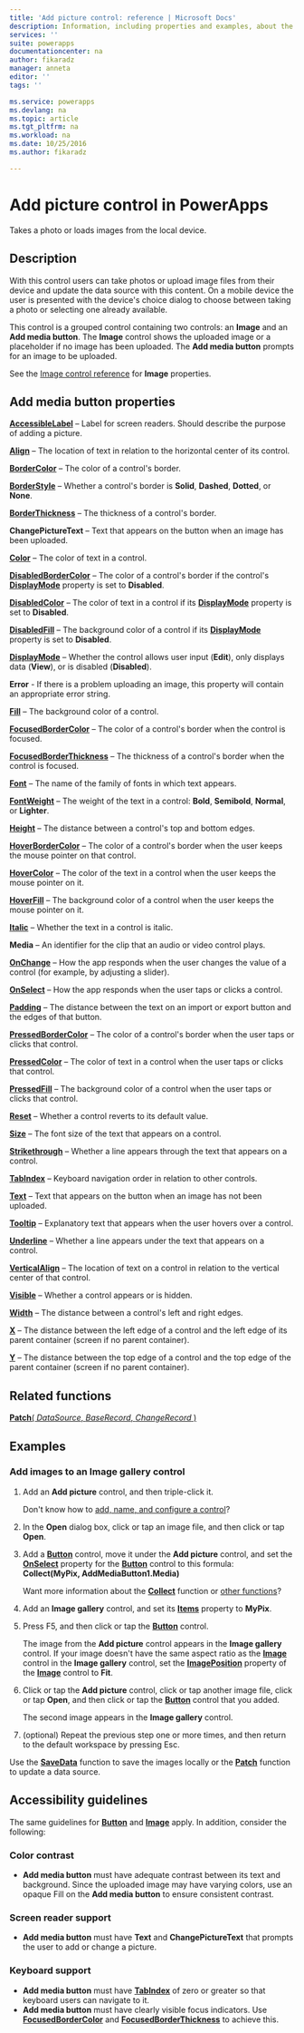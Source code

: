 ```yaml
---
title: 'Add picture control: reference | Microsoft Docs'
description: Information, including properties and examples, about the Add picture control
services: ''
suite: powerapps
documentationcenter: na
author: fikaradz
manager: anneta
editor: ''
tags: ''

ms.service: powerapps
ms.devlang: na
ms.topic: article
ms.tgt_pltfrm: na
ms.workload: na
ms.date: 10/25/2016
ms.author: fikaradz

---
```

# Add picture control in PowerApps
Takes a photo or loads images from the local device.

## Description
With this control users can take photos or upload image files from their device and update the data source with this content. On a mobile device the user is presented with the device's choice dialog to choose between taking a photo or selecting one already available.

This control is a grouped control containing two controls: an **Image** and an **Add media button**. The **Image** control shows the uploaded image or a placeholder if no image has been uploaded. The **Add media button** prompts for an image to be uploaded.

See the [Image control reference](control-image.md) for **Image** properties.

## Add media button properties
**[AccessibleLabel](properties-accessibility.md)** – Label for screen readers. Should describe the purpose of adding a picture.

**[Align](properties-text.md)** – The location of text in relation to the horizontal center of its control.

**[BorderColor](properties-color-border.md)** – The color of a control's border.

**[BorderStyle](properties-color-border.md)** – Whether a control's border is **Solid**, **Dashed**, **Dotted**, or **None**.

**[BorderThickness](properties-color-border.md)** – The thickness of a control's border.

**ChangePictureText** – Text that appears on the button when an image has been uploaded.

**[Color](properties-color-border.md)** – The color of text in a control.

**[DisabledBorderColor](properties-color-border.md)** – The color of a control's border if the control's **[DisplayMode](properties-core.md)** property is set to **Disabled**.

**[DisabledColor](properties-color-border.md)** – The color of text in a control if its **[DisplayMode](properties-core.md)** property is set to **Disabled**.

**[DisabledFill](properties-color-border.md)** – The background color of a control if its **[DisplayMode](properties-core.md)** property is set to **Disabled**.

**[DisplayMode](properties-core.md)** – Whether the control allows user input (**Edit**), only displays data (**View**), or is disabled (**Disabled**).

**Error** - If there is a problem uploading an image, this property will contain an appropriate error string.

**[Fill](properties-color-border.md)** – The background color of a control.

**[FocusedBorderColor](properties-color-border.md)** – The color of a control's border when the control is focused.

**[FocusedBorderThickness](properties-color-border.md)** – The thickness of a control's border when the control is focused.

**[Font](properties-text.md)** – The name of the family of fonts in which text appears.

**[FontWeight](properties-text.md)** – The weight of the text in a control: **Bold**, **Semibold**, **Normal**, or **Lighter**.

**[Height](properties-size-location.md)** – The distance between a control's top and bottom edges.

**[HoverBorderColor](properties-color-border.md)** – The color of a control's border when the user keeps the mouse pointer on that control.

**[HoverColor](properties-color-border.md)** – The color of the text in a control when the user keeps the mouse pointer on it.

**[HoverFill](properties-color-border.md)** – The background color of a control when the user keeps the mouse pointer on it.

**[Italic](properties-text.md)** – Whether the text in a control is italic.

**Media** – An identifier for the clip that an audio or video control plays.

**[OnChange](properties-core.md)** – How the app responds when the user changes the value of a control (for example, by adjusting a slider).

**[OnSelect](properties-core.md)** – How the app responds when the user taps or clicks a control.

**[Padding](properties-size-location.md)** – The distance between the text on an import or export button and the edges of that button.

**[PressedBorderColor](properties-color-border.md)** – The color of a control's border when the user taps or clicks that control.

**[PressedColor](properties-color-border.md)** – The color of text in a control when the user taps or clicks that control.

**[PressedFill](properties-color-border.md)** – The background color of a control when the user taps or clicks that control.

**[Reset](properties-core.md)** – Whether a control reverts to its default value.

**[Size](properties-text.md)** – The font size of the text that appears on a control.

**[Strikethrough](properties-text.md)** – Whether a line appears through the text that appears on a control.

**[TabIndex](properties-accessibility.md)** – Keyboard navigation order in relation to other controls.

**[Text](properties-core.md)** – Text that appears on the button when an image has not been uploaded.

**[Tooltip](properties-core.md)** – Explanatory text that appears when the user hovers over a control.

**[Underline](properties-text.md)** – Whether a line appears under the text that appears on a control.

**[VerticalAlign](properties-text.md)** – The location of text on a control in relation to the vertical center of that control.

**[Visible](properties-core.md)** – Whether a control appears or is hidden.

**[Width](properties-size-location.md)** – The distance between a control's left and right edges.

**[X](properties-size-location.md)** – The distance between the left edge of a control and the left edge of its parent container (screen if no parent container).

**[Y](properties-size-location.md)** – The distance between the top edge of a control and the top edge of the parent container (screen if no parent container).

## Related functions
[**Patch**( *DataSource*, *BaseRecord*, *ChangeRecord* )](../functions/function-patch.md)

## Examples
### Add images to an Image gallery control
1. Add an **Add picture** control, and then triple-click it.
   
    Don't know how to [add, name, and configure a control](../add-configure-controls.md)?
2. In the **Open** dialog box, click or tap an image file, and then click or tap **Open**.
3. Add a **[Button](control-button.md)** control, move it under the **Add picture** control, and set the **[OnSelect](properties-core.md)** property for the **[Button](control-button.md)** control to this formula:<br>
   **Collect(MyPix, AddMediaButton1.Media)**
   
    Want more information about the **[Collect](../functions/function-clear-collect-clearcollect.md)** function or [other functions](../formula-reference.md)?
4. Add an **Image gallery** control, and set its **[Items](properties-core.md)** property to **MyPix**.
5. Press F5, and then click or tap the **[Button](control-button.md)** control.
   
    The image from the **Add picture** control appears in the **Image gallery** control. If your image doesn't have the same aspect ratio as the **[Image](control-image.md)** control in the **Image gallery** control, set the **[ImagePosition](properties-visual.md)** property of the **[Image](control-image.md)** control to **Fit**.
6. Click or tap the **Add picture** control, click or tap another image file, click or tap **Open**, and then click or tap the **[Button](control-button.md)** control that you added.
   
    The second image appears in the **Image gallery** control.
7. (optional) Repeat the previous step one or more times, and then return to the default workspace by pressing Esc.

Use the **[SaveData](../functions/function-savedata-loaddata.md)** function to save the images locally or the **[Patch](../functions/function-patch.md)** function to update a data source.


## Accessibility guidelines
The same guidelines for **[Button](control-button.md)** and **[Image](control-image.md)** apply. In addition, consider the following:

### Color contrast
* **Add media button** must have adequate contrast between its text and background. Since the uploaded image may have varying colors, use an opaque Fill on the **Add media button** to ensure consistent contrast.

### Screen reader support
* **Add media button** must have **Text** and **ChangePictureText** that prompts the user to add or change a picture.

### Keyboard support
* **Add media button** must have **[TabIndex](properties-accessibility.md)** of zero or greater so that keyboard users can navigate to it.
* **Add media button** must have clearly visible focus indicators. Use **[FocusedBorderColor](properties-color-border.md)** and **[FocusedBorderThickness](properties-color-border.md)** to achieve this.
 